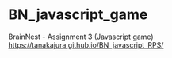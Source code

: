# BN_javascript_game
 BrainNest - Assignment 3 (Javascript game)
https://tanakajura.github.io/BN_javascript_RPS/
